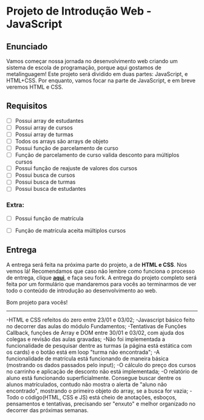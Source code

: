 # Projeto de Introdução Web - JavaScript

## Enunciado

Vamos começar nossa jornada no desenvolvimento web criando um sistema de escola de programação, porque aqui gostamos de metalinguagem!
Este projeto será dividido em duas partes: JavaScript, e HTML+CSS. Por enquanto, vamos focar na parte de JavaScript, e em breve veremos HTML e CSS.

## Requisitos

- [ ]  Possui array de estudantes
- [ ]  Possui array de cursos
- [ ]  Possui array de turmas
- [ ]  Todos os arrays são arrays de objeto
- [ ]  Possui função de parcelamento de curso
- [ ]  Função de parcelamento de curso valida desconto para múltiplos cursos
- [ ]  Possui função de reajuste de valores dos cursos
- [ ]  Possui busca de cursos
- [ ]  Possui busca de turmas
- [ ]  Possui busca de estudantes

### Extra:

- [ ]  Possui função de matrícula
- [ ]  Função de matrícula aceita múltiplos cursos


## Entrega
A entrega será feita na próxima parte do projeto, a de **HTML e CSS**. Nos vemos lá!
Recomendamos que caso não lembre como funciona o processo de entrega, clique [**aqui**](https://github.com/labenuexercicios/instrucoes-entrega), e faça seu fork. A entrega do projeto completo será feita por um formulário que mandaremos para vocês ao terminarmos de ver todo o conteúdo de introdução ao desenvolvimento ao web.

Bom projeto para vocês!

----------------------------------------------------------------------------------------------------------


-HTML e CSS refeitos do zero entre 23/01 e 03/02;
-Javascript básico feito no decorrer das aulas do módulo Fundamentos;
-Tentativas de Funções Callback, funções de Array e DOM entre 30/01 e 03/02, com ajuda dos colegas e revisão das aulas gravadas;
-Não foi implementada a funcionalidade de pesquisar dentre as turmas (a página está estática com os cards) e o botão está em loop "turma não encontrada";
-A funcionalidade de matrícula está funcionando de maneira básica (mostrando os dados passados pelo input);
-O cálculo do preço dos cursos no carrinho e aplicação de desconto não está implementada;
-O relatório de aluno está funcionando superficialmente. Consegue buscar dentre os alunos matrículados, contudo não mostra o alerta de "aluno não encontrado", mostrando o primeiro objeto do array, se a busca for vazia;
-Todo o código(HTML, CSS e JS) está cheio de anotações, esboços, pensamentos e tentativas, precisando ser "enxuto" e melhor organizado no decorrer das próximas semanas.